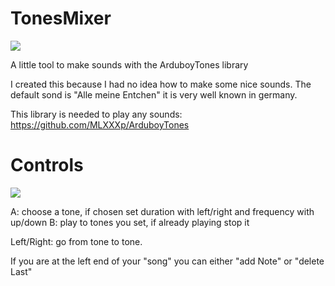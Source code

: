 # TonesMixer

![][exampleGif]

A little tool to make sounds with the ArduboyTones library

I created this because I had no idea how to make some nice sounds. 
The default sond is "Alle meine Entchen" it is very well known in germany.

This library is needed to play any sounds:
https://github.com/MLXXXp/ArduboyTones

# Controls

![][exampleGif2]

A: choose a tone, if chosen set duration with left/right and frequency with up/down
B: play to tones you set, if already playing stop it

Left/Right: go from tone to tone.

If you are at the left end of your "song" you can either "add Note" or "delete Last"

[exampleGif]: https://github.com/hartmann1301/TonesMixer/blob/master/TonesMixer.gif
[exampleGif2]: https://github.com/hartmann1301/TonesMixer/blob/master/TonesMixer2.gif
